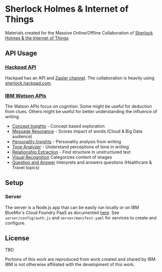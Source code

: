 # Sherlock Holmes & Internet of Things

Materials created for the Massive Online/Offline Collaboration of [Sherlock Holmes & the Internet of Things](http://sherlockholmes.io)

## API Usage

### [Hackpad API](https://hackpad.com/Hackpad-API-v1.0-k9bpcEeOo2Q)

Hackpad has an API and [Zapier channel](https://zapier.com/zapbook/hackpad/). The collaboration is heavily using [sherlock.hackpad.com](https://sherlock.hackpad.com).

### [IBM Watson APIs](http://www.ibm.com/smarterplanet/us/en/ibmwatson/developercloud/services-catalog.html)

The Watson APIs focus on cognition. Some might be useful for deduction from clues. Others might be useful for better understanding the influence of writing.

  * [Concept Insights](http://www.ibm.com/smarterplanet/us/en/ibmwatson/developercloud/concept-insights.html) - Concept based exploration
  * [Message Resonance](http://www.ibm.com/smarterplanet/us/en/ibmwatson/developercloud/message-resonance.html) - Scores impact of words (Cloud & Big Data audience)
  * [Personality Insights](http://www.ibm.com/smarterplanet/us/en/ibmwatson/developercloud/personality-insights.html) - Personality analysis from writing 
  * [Tone Analyzer](http://www.ibm.com/smarterplanet/us/en/ibmwatson/developercloud/tone-analyzer.html) - Understand perceptions of tone in writing
  * [Relationship Extraction](http://www.ibm.com/smarterplanet/us/en/ibmwatson/developercloud/relationship-extraction.html) - Find structure in unstructured text
  * [Visual Recognition](http://www.ibm.com/smarterplanet/us/en/ibmwatson/developercloud/visual-recognition.html) Categorizes content of images
  * [Question and Answer](http://www.ibm.com/smarterplanet/us/en/ibmwatson/developercloud/visual-recognition.html) Interprets and answers questions (Healthcare & Travel topics)

## Setup

### Server

The server is a Node.js app that can be easily run locally or on IBM BlueMix's Cloud Foundry PaaS as documented [here](http://www.ibm.com/smarterplanet/us/en/ibmwatson/developercloud/doc/getting_started/gs-full-nodejs.shtml#prepare). See `server/config/auth.js` and `server/manifest.yaml` for services to create and configure.

## License

TBD

Portions of this work are reproduced from work created and shared by IBM. IBM is not otherwise affiliated with the development of this work.
